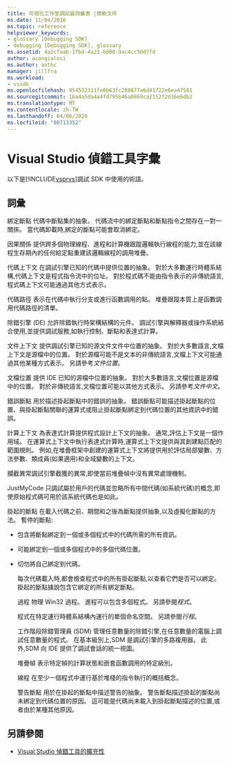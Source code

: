 ```yaml
---
title: 可視化工作室調試器詞彙表 |微軟文件
ms.date: 11/04/2016
ms.topic: reference
helpviewer_keywords:
- glossary [Debugging SDK]
- debugging [Debugging SDK], glossary
ms.assetid: 4a2cfaab-1fbd-4a23-bd00-9ac4cc50d7fd
author: acangialosi
ms.author: anthc
manager: jillfra
ms.workload:
- vssdk
ms.openlocfilehash: 954532311fe6b63fc288877a6d41722e6ea47581
ms.sourcegitcommit: 16a4a5da4a4fd795b46a0869ca2152f2d36e6db2
ms.translationtype: MT
ms.contentlocale: zh-TW
ms.lasthandoff: 04/06/2020
ms.locfileid: "80713352"
---
```

# <a name="visual-studio-debugger-glossary"></a>Visual Studio 偵錯工具字彙
以下是[!INCLUDE[vsprvs](../../../code-quality/includes/vsprvs_md.md)]調試 SDK 中使用的術語。

## <a name="terms"></a>詞彙
 綁定斷點 代碼中斷點集的抽象。 代碼流中的綁定斷點和斷點指令之間存在一對一關係。 當代碼卸載時,綁定的斷點可能會取消綁定。

 因果關係 提供跨多個物理線程、進程和計算機跟蹤邏輯執行線程的能力,並在該線程生存期內的任何給定點重建該邏輯線程的調用堆疊。

 代碼上下文 在調試引擎已知的代碼中提供位置的抽象。 對於大多數運行時體系結構,代碼上下文是程式指令流中的位址。 對於程式碼不能由指令表示的非傳統語言,程式碼上下文可能通過其他方式表示。

 代碼路徑 表示在代碼中執行分支或進行函數調用的點。 堆疊跟蹤本質上是函數調用代碼路徑的清單。

 除錯引擎 (DE) 允許除錯執行時架構結構的元件。 調試引擎與解釋器或操作系統結合使用,並提供調試服務,如執行控制、斷點和表達式計算。

 文件上下文 提供調試引擎已知的源文件文件中位置的抽象。 對於大多數語言,文檔上下文是源檔中的位置。 對於源檔可能不是文本的非傳統語言,文檔上下文可能通過其他某種方式表示。 另請參考*文件位置*。

 文檔位置 提供 IDE 已知的源檔中位置的抽象。 對於大多數語言,文檔位置是源檔中的位置。 對於非傳統語言,文檔位置可能以其他方式表示。 另請參考*文件中文*。

 錯誤斷點 用於描述掛起斷點中的錯誤的抽象。 錯誤斷點可能描述掛起斷點的位置、與掛起斷點關聯的運算式或阻止掛起斷點綁定到代碼位置的其他資訊中的錯誤。

 計算上下文 為表達式計算提供程式設計上下文的抽象。 通常,評估上下文是一個作用域。 在運算式上下文中執行表達式計算時,運算式上下文提供與其創建點匹配的範圍規則。 例如,在堆疊框架中創建的運算式上下文將提供用於評估局部變數、方法參數、類成員(如果適用)和全域變數的上下文。

 攔截異常調試引擎截獲的異常,即使當前堆疊幀中沒有異常處理機制。

 JustMyCode 只調試屬於用戶的代碼並忽略所有中間代碼(如系統代碼)的概念,即使原始程式碼可用於該系統代碼也是如此。

 掛起的斷點 在載入代碼之前、期間和之後為斷點提供抽象,以及虛擬化斷點的方法。 暫停的斷點:

- 包含將斷點綁定到一個或多個程式中的代碼所需的所有資訊。

- 可能綁定到一個或多個程式中的多個代碼位置。

- 切勿將自己綁定到代碼。

  每次代碼載入時,都會檢查程式中的所有掛起斷點,以查看它們是否可以綁定。 掛起的斷點據說包含它綁定的所有綁定斷點。

  過程 物理 Win32 過程。 進程可以包含多個程式。 另請參閱*程式*。

  程式在特定運行時體系結構內運行的單個命名空間。 另請參閱*行程*。

  工作階段除錯管理員 (SDM) 管理任意數量的除錯引擎,在任意數量的電腦上調試任意數量的程式。 在基本級別上,SDM 是調試引擎的多路複用器。 此外,SDM 向 IDE 提供了調試會話的統一視圖。

  堆疊幀 表示特定幀的計算狀態和嵌套函數調用的特定級別。

  線程 在至少一個程式中運行基於堆棧的指令執行的概括概念。

  警告斷點 用於在掛起的斷點中描述警告的抽象。 警告斷點描述掛起的斷點尚未綁定到代碼位置的原因。 這可能是代碼尚未載入到掛起斷點描述的位置,或者由於某種其他原因。

## <a name="see-also"></a>另請參閱
- [Visual Studio 偵錯工具的擴充性](../../../extensibility/debugger/visual-studio-debugger-extensibility.md)
